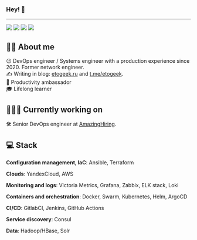 ### Hey! 👋
---

<p align="left">
    <a href="https://twitter.com/etosamoe3"><img src="https://badgen.net/twitter/follow/etosamoe3?icon=twitter" /></a>
    <a href="https://t.me/etosamoe"><img src="https://badgen.net/badge/icon/%40etosamoe?icon=telegram&label=TG" /></a>
    <a href="https://etogeek.ru"><img src="https://badgen.net/badge/blog/etogeek.ru/green?icon=firefox" /></a>
    <a href="https://t.me/etogeek"><img src="https://badgen.net/badge/icon/%40etogeek?icon=telegram&label=TG" /></a>
</p>

## 🙋‍♂️ About me

😉 DevOps engineer / Systems engineer with a production experience since 2020. Former network engineer.  
✍️ Writing in blog: <a href="https://etogeek.ru">etogeek.ru</a> and <a href="https://t.me/etogeek">t.me/etogeek</a>.  
🚀 Productivity ambassador  
🎓 Lifelong learner  

## 🧑🏻‍💻 Currently working on

🛠️ Senior DevOps engineer at <a href="https://amazinghiring.com">AmazingHiring</a>.

## 💻 Stack

**Configuration management, IaC**: Ansible, Terraform

**Clouds**: YandexCloud, AWS

**Monitoring and logs**: Victoria Metrics, Grafana, Zabbix, ELK stack, Loki

**Containers and orchestration**: Docker, Swarm, Kubernetes, Helm, ArgoCD

**CI/CD**: GitlabCI, Jenkins, GitHub Actions

**Service discovery**: Consul

**Data**: Hadoop/HBase, Solr
